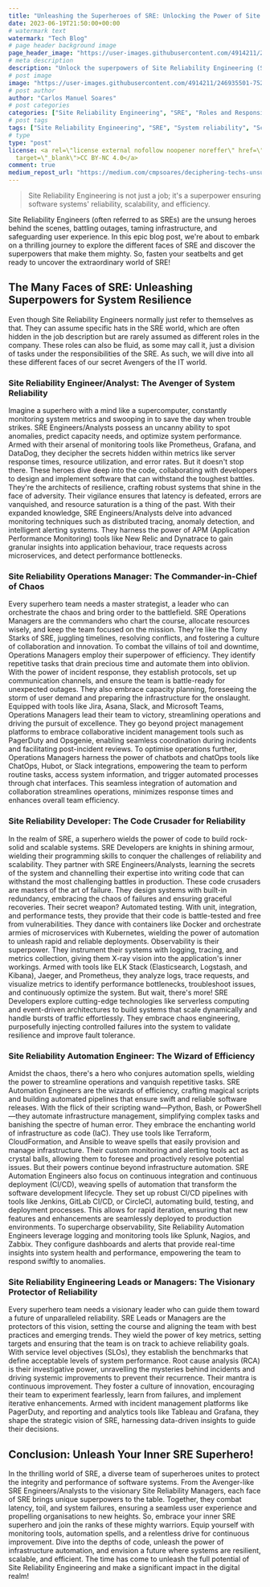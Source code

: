 ```yaml
---
title: "Unleashing the Superheroes of SRE: Unlocking the Power of Site Reliability Engineering"
date: 2023-06-19T21:50:00+00:00
# watermark text
watermark: "Tech Blog"
# page header background image
page_header_image: "https://user-images.githubusercontent.com/4914211/246935501-752714c2-619f-49ea-aa77-52acc5326bdf.jpg"
# meta description
description: "Unlock the superpowers of Site Reliability Engineering (SRE) in this epic blog post! Explore the different faces of SRE, from Avenger-like Engineers/Analysts to visionary Managers. Discover how they battle system failures, optimise performance, and embrace automation. Join the ranks of SRE superheroes and unleash your inner SRE power!"
# post image
image: "https://user-images.githubusercontent.com/4914211/246935501-752714c2-619f-49ea-aa77-52acc5326bdf.jpg"
# post author
author: "Carlos Manuel Soares"
# post categories
categories: ["Site Reliability Engineering", "SRE", "Roles and Responsibilities", "Tools and Technologies", "Collaboration and Teamwork", "Automation", "Observability"]
# post tags
tags: ["Site Reliability Engineering", "SRE", "System reliability", "Scalability", "Efficiency", "SRE Analysts", "SRE Operations Managers", "SRE Developers", "SRE Automation Engineers", "SRE Site Reliability Managers", "Monitoring tools", "Prometheus", "Grafana", "DataDog", "Advanced monitoring techniques", "Distributed tracing", "Anomaly detection", "Intelligent alerting systems", "APM (Application Performance Monitoring) tools", "New Relic", "Dynatrace", "Incident response", "Capacity planning", "Jira", "Asana", "Slack", "Microsoft Teams", "Collaborative incident management", "PagerDuty", "Opsgenie", "ChatOps tools", "Chatbots", "Hubot", "Automation spells", "Infrastructure as code (IaC)", "Terraform", "CloudFormation", "Ansible", "CI/CD pipelines", "Jenkins", "GitLab CI/CD", "CircleCI", "Observability", "ELK Stack", "Elasticsearch", "Logstash", "Kibana", "Jaeger", "Prometheus", "Serverless computing", "Event-driven architectures", "Chaos engineering", "Key metrics", "Toil management", "Collaboration and teamwork", "Continuous improvement", "Innovation in SRE", "Future trends in SRE", "Challenges in SRE", "SRE Superheroes"]
# type
type: "post"
license: <a rel=\"license external nofollow noopener noreffer\" href=\"https://creativecommons.org/licenses/by-nc/4.0/\"
  target=\"_blank\">CC BY-NC 4.0</a>
comment: true
medium_repost_url: "https://medium.com/cmpsoares/deciphering-techs-unsung-heroes-a-layman-s-guide-to-devops-sre-infrastructure-cloud-5fb8553a9b2e?source=friends_link&sk=e9f6277dcff708b00a1b47dbee9ce76d"
---
```

> Site Reliability Engineering is not just a job; it's a superpower ensuring software systems' reliability, scalability, and efficiency.

Site Reliability Engineers (often referred to as SREs) are the unsung heroes behind the scenes, battling outages, taming infrastructure, and safeguarding user experience. In this epic blog post, we're about to embark on a thrilling journey to explore the different faces of SRE and discover the superpowers that make them mighty. So, fasten your seatbelts and get ready to uncover the extraordinary world of SRE!

## The Many Faces of SRE: Unleashing Superpowers for System Resilience
Even though Site Reliability Engineers normally just refer to themselves as that. They can assume specific hats in the SRE world, which are often hidden in the job description but are rarely assumed as different roles in the company.
These roles can also be fluid, as some may call it, just a division of tasks under the responsibilities of the SRE. As such, we will dive into all these different faces of our secret Avengers of the IT world.

### Site Reliability Engineer/Analyst: The Avenger of System Reliability
Imagine a superhero with a mind like a supercomputer, constantly monitoring system metrics and swooping in to save the day when trouble strikes. SRE Engineers/Analysts possess an uncanny ability to spot anomalies, predict capacity needs, and optimize system performance. Armed with their arsenal of monitoring tools like Prometheus, Grafana, and DataDog, they decipher the secrets hidden within metrics like server response times, resource utilization, and error rates.
But it doesn't stop there. These heroes dive deep into the code, collaborating with developers to design and implement software that can withstand the toughest battles. They're the architects of resilience, crafting robust systems that shine in the face of adversity. Their vigilance ensures that latency is defeated, errors are vanquished, and resource saturation is a thing of the past.
With their expanded knowledge, SRE Engineers/Analysts delve into advanced monitoring techniques such as distributed tracing, anomaly detection, and intelligent alerting systems. They harness the power of APM (Application Performance Monitoring) tools like New Relic and Dynatrace to gain granular insights into application behaviour, trace requests across microservices, and detect performance bottlenecks.

### Site Reliability Operations Manager: The Commander-in-Chief of Chaos
Every superhero team needs a master strategist, a leader who can orchestrate the chaos and bring order to the battlefield. SRE Operations Managers are the commanders who chart the course, allocate resources wisely, and keep the team focused on the mission. They're like the Tony Starks of SRE, juggling timelines, resolving conflicts, and fostering a culture of collaboration and innovation.
To combat the villains of toil and downtime, Operations Managers employ their superpower of efficiency. They identify repetitive tasks that drain precious time and automate them into oblivion. With the power of incident response, they establish protocols, set up communication channels, and ensure the team is battle-ready for unexpected outages. They also embrace capacity planning, foreseeing the storm of user demand and preparing the infrastructure for the onslaught.
Equipped with tools like Jira, Asana, Slack, and Microsoft Teams, Operations Managers lead their team to victory, streamlining operations and driving the pursuit of excellence. They go beyond project management platforms to embrace collaborative incident management tools such as PagerDuty and Opsgenie, enabling seamless coordination during incidents and facilitating post-incident reviews.
To optimise operations further, Operations Managers harness the power of chatbots and chatOps tools like ChatOps, Hubot, or Slack integrations, empowering the team to perform routine tasks, access system information, and trigger automated processes through chat interfaces. This seamless integration of automation and collaboration streamlines operations, minimizes response times and enhances overall team efficiency.


### Site Reliability Developer: The Code Crusader for Reliability
In the realm of SRE, a superhero wields the power of code to build rock-solid and scalable systems. SRE Developers are knights in shining armour, wielding their programming skills to conquer the challenges of reliability and scalability. They partner with SRE Engineers/Analysts, learning the secrets of the system and channelling their expertise into writing code that can withstand the most challenging battles in production.
These code crusaders are masters of the art of failure. They design systems with built-in redundancy, embracing the chaos of failures and ensuring graceful recoveries. Their secret weapon? Automated testing. With unit, integration, and performance tests, they provide that their code is battle-tested and free from vulnerabilities. They dance with containers like Docker and orchestrate armies of microservices with Kubernetes, wielding the power of automation to unleash rapid and reliable deployments.
Observability is their superpower. They instrument their systems with logging, tracing, and metrics collection, giving them X-ray vision into the application's inner workings. Armed with tools like ELK Stack (Elasticsearch, Logstash, and Kibana), Jaeger, and Prometheus, they analyze logs, trace requests, and visualize metrics to identify performance bottlenecks, troubleshoot issues, and continuously optimize the system.
But wait, there's more! SRE Developers explore cutting-edge technologies like serverless computing and event-driven architectures to build systems that scale dynamically and handle bursts of traffic effortlessly. They embrace chaos engineering, purposefully injecting controlled failures into the system to validate resilience and improve fault tolerance.

### Site Reliability Automation Engineer: The Wizard of Efficiency
Amidst the chaos, there's a hero who conjures automation spells, wielding the power to streamline operations and vanquish repetitive tasks. SRE Automation Engineers are the wizards of efficiency, crafting magical scripts and building automated pipelines that ensure swift and reliable software releases.
With the flick of their scripting wand—Python, Bash, or PowerShell—they automate infrastructure management, simplifying complex tasks and banishing the spectre of human error. They embrace the enchanting world of infrastructure as code (IaC). They use tools like Terraform, CloudFormation, and Ansible to weave spells that easily provision and manage infrastructure. Their custom monitoring and alerting tools act as crystal balls, allowing them to foresee and proactively resolve potential issues.
But their powers continue beyond infrastructure automation. SRE Automation Engineers also focus on continuous integration and continuous deployment (CI/CD), weaving spells of automation that transform the software development lifecycle. They set up robust CI/CD pipelines with tools like Jenkins, GitLab CI/CD, or CircleCI, automating build, testing, and deployment processes. This allows for rapid iteration, ensuring that new features and enhancements are seamlessly deployed to production environments.
To supercharge observability, Site Reliability Automation Engineers leverage logging and monitoring tools like Splunk, Nagios, and Zabbix. They configure dashboards and alerts that provide real-time insights into system health and performance, empowering the team to respond swiftly to anomalies.

### Site Reliability Engineering Leads or Managers: The Visionary Protector of Reliability
Every superhero team needs a visionary leader who can guide them toward a future of unparalleled reliability. SRE Leads or Managers are the protectors of this vision, setting the course and aligning the team with best practices and emerging trends.
They wield the power of key metrics, setting targets and ensuring that the team is on track to achieve reliability goals. With service level objectives (SLOs), they establish the benchmarks that define acceptable levels of system performance. Root cause analysis (RCA) is their investigative power, unravelling the mysteries behind incidents and driving systemic improvements to prevent their recurrence.
Their mantra is continuous improvement. They foster a culture of innovation, encouraging their team to experiment fearlessly, learn from failures, and implement iterative enhancements. Armed with incident management platforms like PagerDuty, and reporting and analytics tools like Tableau and Grafana, they shape the strategic vision of SRE, harnessing data-driven insights to guide their decisions.

## Conclusion: Unleash Your Inner SRE Superhero!
In the thrilling world of SRE, a diverse team of superheroes unites to protect the integrity and performance of software systems. From the Avenger-like SRE Engineers/Analysts to the visionary Site Reliability Managers, each face of SRE brings unique superpowers to the table. Together, they combat latency, toil, and system failures, ensuring a seamless user experience and propelling organisations to new heights.
So, embrace your inner SRE superhero and join the ranks of these mighty warriors. Equip yourself with monitoring tools, automation spells, and a relentless drive for continuous improvement. Dive into the depths of code, unleash the power of infrastructure automation, and envision a future where systems are resilient, scalable, and efficient. The time has come to unleash the full potential of Site Reliability Engineering and make a significant impact in the digital realm!
